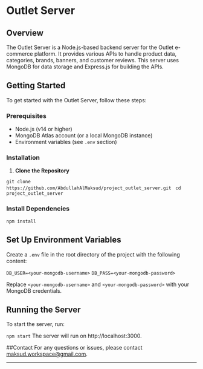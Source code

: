 # Outlet Server

## Overview

The Outlet Server is a Node.js-based backend server for the Outlet e-commerce platform. It provides various APIs to handle product data, categories, brands, banners, and customer reviews. This server uses MongoDB for data storage and Express.js for building the APIs.

## Getting Started

To get started with the Outlet Server, follow these steps:

### Prerequisites

- Node.js (v14 or higher)
- MongoDB Atlas account (or a local MongoDB instance)
- Environment variables (see `.env` section)

### Installation

1. **Clone the Repository**

```git clone https://github.com/AbdullahAlMaksud/project_outlet_server.git ```
```cd project_outlet_server```
   
### Install Dependencies

``` npm install ```

## Set Up Environment Variables

Create a `.env` file in the root directory of the project with the following content:

```DB_USER=<your-mongodb-username>```
```DB_PASS=<your-mongodb-password> ```

Replace `<your-mongodb-username>` and `<your-mongodb-password>` with your MongoDB credentials.

## Running the Server

To start the server, run:

``` npm start ```
The server will run on http://localhost:3000.

##Contact
For any questions or issues, please contact maksud.workspace@gmail.com.


------------